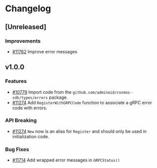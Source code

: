 <!--
Guiding Principles:

Changelogs are for humans, not machines.
There should be an entry for every single version.
The same types of changes should be grouped.
Versions and sections should be linkable.
The latest version comes first.
The release date of each version is displayed.
Mention whether you follow Semantic Versioning.

Usage:

Change log entries are to be added to the Unreleased section under the
appropriate stanza (see below). Each entry should ideally include a tag and
the Github issue reference in the following format:

* (<tag>) [#<issue-number>] Changelog message.

Types of changes (Stanzas):

"Features" for new features.
"Improvements" for changes in existing functionality.
"Deprecated" for soon-to-be removed features.
"Bug Fixes" for any bug fixes.
"API Breaking" for breaking exported APIs used by developers building on SDK.
Ref: https://keepachangelog.com/en/1.0.0/
-->

# Changelog

## [Unreleased]

### Improvements

* [\#11762](https://github.com/adminoid/cosmos-sdk/pull/11762) Improve error messages

## v1.0.0

### Features

* [\#10779](https://github.com/adminoid/cosmos-sdk/pull/10779) Import code from the `github.com/adminoid/cosmos-sdk/types/errors` package.
* [\#11274](https://github.com/adminoid/cosmos-sdk/pull/11274) Add `RegisterWithGRPCCode` function to associate a gRPC error code with errors.

### API Breaking

* [\#11274](https://github.com/adminoid/cosmos-sdk/pull/11274) `New` now is an alias for `Register` and should only be used in initialization code.

### Bug Fixes

* [\#11714](https://github.com/adminoid/cosmos-sdk/pull/11714) Add wrapped error messages in `GRPCStatus()`
